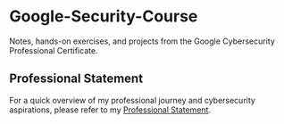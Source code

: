# Google-Security-Course
Notes, hands-on exercises, and projects from the Google Cybersecurity Professional Certificate.
## Professional Statement
For a quick overview of my professional journey and cybersecurity aspirations, please refer to my [Professional Statement](docs/Matheus%20Machado's%20Professional%20Statement.pdf).
